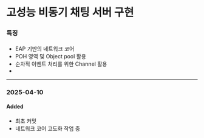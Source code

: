 
# 고성능 비동기 채팅 서버 구현
### 특징
#### 
- EAP 기반의 네트워크 코어
- POH 영역 및 Object pool 활용
- 순차적 이벤트 처리를 위한 Channel 활용
- 
---
### 2025-04-10
#### Added
- 최초 커밋
- 네트워크 코어 고도화 작업 중
